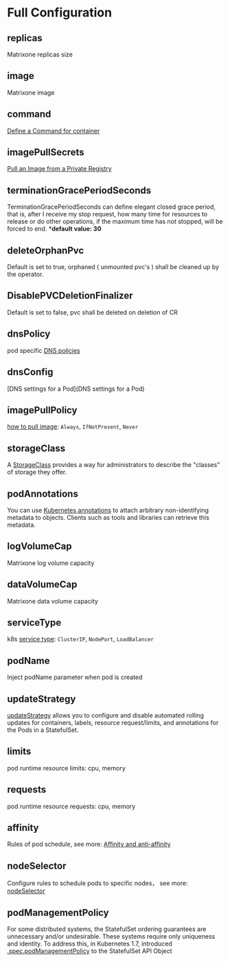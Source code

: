 # Full Configuration

## replicas

Matrixone replicas size

## image

Matrixone image

## command

[Define a Command for container](https://kubernetes.io/docs/tasks/inject-data-application/define-command-argument-container/)

## imagePullSecrets

[Pull an Image from a Private Registry](https://kubernetes.io/docs/tasks/configure-pod-container/pull-image-private-registry/#create-a-pod-that-uses-your-secret)

## terminationGracePeriodSeconds

TerminationGracePeriodSeconds can define elegant closed grace period, that is, after I receive my stop request, how many time for resources to release or do other operations, if the maximum time has not stopped, will be forced to end.
***default value: 30**

## deleteOrphanPvc

Default is set to true, orphaned ( unmounted pvc's ) shall be cleaned up by the operator.

## DisablePVCDeletionFinalizer

Default is set to false, pvc shall be deleted on deletion of CR

## dnsPolicy

pod specific [DNS policies](https://kubernetes.io/docs/concepts/services-networking/dns-pod-service/#pod-s-dns-policy)

## dnsConfig

[DNS settings for a Pod](DNS settings for a Pod)

## imagePullPolicy

[how to pull image](https://kubernetes.io/docs/concepts/containers/images/#image-pull-policy): `Always`, `IfNotPresent`, `Never`

## storageClass

A [StorageClass](https://kubernetes.io/docs/concepts/storage/storage-classes/) provides a way for administrators to describe the "classes" of storage they offer.

## podAnnotations

You can use [Kubernetes annotations](https://kubernetes.io/docs/concepts/overview/working-with-objects/annotations/) to attach arbitrary non-identifying metadata to objects. Clients such as tools and libraries can retrieve this metadata.


## logVolumeCap

Matrixone log volume capacity


## dataVolumeCap

Matrixone data volume capacity

## serviceType

k8s [service type](https://kubernetes.io/docs/concepts/services-networking/service/#publishing-services-service-types): `ClusterIP`, `NodePort`, `LoadBalancer`

## podName

Inject podName parameter when pod is created

## updateStrategy

[updateStrategy](https://kubernetes.io/docs/concepts/workloads/controllers/statefulset/#update-strategies) allows you to configure and disable automated rolling updates for containers, labels, resource request/limits, and annotations for the Pods in a StatefulSet.

## limits

pod runtime resource limits: cpu, memory

## requests

pod runtime resource requests: cpu, memory

## affinity

Rules of pod schedule, see more:  [Affinity and anti-affinity](https://kubernetes.io/docs/concepts/scheduling-eviction/assign-pod-node/#affinity-and-anti-affinity)

## nodeSelector

Configure rules to schedule pods to specific nodes， see more: [nodeSelector](https://kubernetes.io/docs/concepts/scheduling-eviction/assign-pod-node/#nodeselector)

## podManagementPolicy

For some distributed systems, the StatefulSet ordering guarantees are unnecessary and/or undesirable. These systems require only uniqueness and identity. To address this, in Kubernetes 1.7,  introduced [.spec.podManagementPolicy](https://kubernetes.io/docs/tutorials/stateful-application/basic-stateful-set/#pod-management-policy) to the StatefulSet API Object
